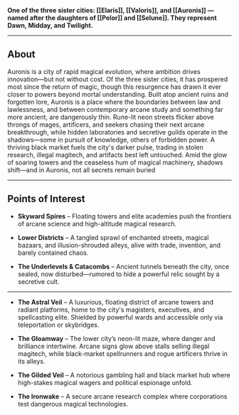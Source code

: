 
**One of the three sister cities: [[Elaris]], [[Valoris]], and [[Auronis]] — named after the daughters of [[Pelor]] and [[Selune]]. They represent Dawn, Midday, and Twilight.**

---
## About

Auronis is a city of rapid magical evolution, where ambition drives innovation—but not without cost. Of the three sister cities, it has prospered most since the return of magic, though this resurgence has drawn it ever closer to powers beyond mortal understanding. Built atop ancient ruins and forgotten lore, Auronis is a place where the boundaries between law and lawlessness, and between contemporary arcane study and something far more ancient, are dangerously thin. Rune-lit neon streets flicker above throngs of mages, artificers, and seekers chasing their next arcane breakthrough, while hidden laboratories and secretive guilds operate in the shadows—some in pursuit of knowledge, others of forbidden power. A thriving black market fuels the city's darker pulse, trading in stolen research, illegal magitech, and artifacts best left untouched. Amid the glow of soaring towers and the ceaseless hum of magical machinery, shadows shift—and in Auronis, not all secrets remain buried

---

## **Points of Interest** 
- **Skyward Spires** – Floating towers and elite academies push the frontiers of arcane science and high-altitude magical research.
    
- **Lower Districts** – A tangled sprawl of enchanted streets, magical bazaars, and illusion-shrouded alleys, alive with trade, invention, and barely contained chaos.
    
- **The Underlevels & Catacombs** – Ancient tunnels beneath the city, once sealed, now disturbed—rumored to hide a powerful relic sought by a secretive cult.
    

---

- **The Astral Veil** – A luxurious, floating district of arcane towers and radiant platforms, home to the city's magisters, executives, and spellcasting elite. Shielded by powerful wards and accessible only via teleportation or skybridges.
    
- **The Gloamway** – The lower city’s neon-lit maze, where danger and brilliance intertwine. Arcane signs glow above stalls selling illegal magitech, while black-market spellrunners and rogue artificers thrive in its alleys.
    
- **The Gilded Veil** – A notorious gambling hall and black market hub where high-stakes magical wagers and political espionage unfold. 

- **The Ironwake** – A secure arcane research complex where corporations test dangerous magical technologies.